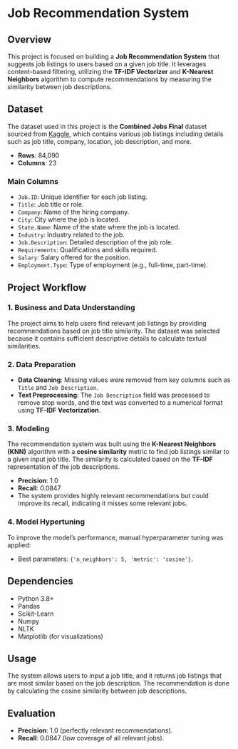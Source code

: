 # Job Recommendation System

## Overview

This project is focused on building a **Job Recommendation System** that suggests job listings to users based on a given job title. It leverages content-based filtering, utilizing the **TF-IDF Vectorizer** and **K-Nearest Neighbors** algorithm to compute recommendations by measuring the similarity between job descriptions.

## Dataset

The dataset used in this project is the **Combined Jobs Final** dataset sourced from [Kaggle](https://www.kaggle.com/datasets/kandij/job-recommendation-datasets), which contains various job listings including details such as job title, company, location, job description, and more.

- **Rows**: 84,090
- **Columns**: 23

### Main Columns
- `Job.ID`: Unique identifier for each job listing.
- `Title`: Job title or role.
- `Company`: Name of the hiring company.
- `City`: City where the job is located.
- `State.Name`: Name of the state where the job is located.
- `Industry`: Industry related to the job.
- `Job.Description`: Detailed description of the job role.
- `Requirements`: Qualifications and skills required.
- `Salary`: Salary offered for the position.
- `Employment.Type`: Type of employment (e.g., full-time, part-time).

## Project Workflow

### 1. Business and Data Understanding

The project aims to help users find relevant job listings by providing recommendations based on job title similarity. The dataset was selected because it contains sufficient descriptive details to calculate textual similarities.

### 2. Data Preparation

- **Data Cleaning**: Missing values were removed from key columns such as `Title` and `Job Description`.
- **Text Preprocessing**: The `Job Description` field was processed to remove stop words, and the text was converted to a numerical format using **TF-IDF Vectorization**.

### 3. Modeling

The recommendation system was built using the **K-Nearest Neighbors (KNN)** algorithm with a **cosine similarity** metric to find job listings similar to a given input job title. The similarity is calculated based on the **TF-IDF** representation of the job descriptions.

- **Precision**: 1.0
- **Recall**: 0.0847
- The system provides highly relevant recommendations but could improve its recall, indicating it misses some relevant jobs.

### 4. Model Hypertuning

To improve the model’s performance, manual hyperparameter tuning was applied:
- Best parameters: `{'n_neighbors': 5, 'metric': 'cosine'}`.

## Dependencies

- Python 3.8+
- Pandas
- Scikit-Learn
- Numpy
- NLTK
- Matplotlib (for visualizations)

## Usage

The system allows users to input a job title, and it returns job listings that are most similar based on the job description. The recommendation is done by calculating the cosine similarity between job descriptions.

## Evaluation

- **Precision**: 1.0 (perfectly relevant recommendations).
- **Recall**: 0.0847 (low coverage of all relevant jobs).
